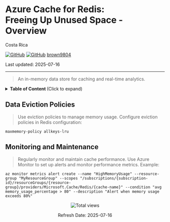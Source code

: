 # Azure Cache for Redis: <br/> Freeing Up Unused Space - Overview 

Costa Rica

[![GitHub](https://badgen.net/badge/icon/github?icon=github&label)](https://github.com) 
[![GitHub](https://img.shields.io/badge/--181717?logo=github&logoColor=ffffff)](https://github.com/)
[brown9804](https://github.com/brown9804)

Last updated: 2025-07-16

----------

> An in-memory data store for caching and real-time analytics.

<details>
<summary><b>Table of Content </b> (Click to expand)</summary>

- [Data Eviction Policies](#data-eviction-policies)
- [Monitoring and Maintenance](#monitoring-and-maintenance)

</details>

## Data Eviction Policies

> Use eviction policies to manage memory usage. Configure eviction policies in Redis configuration:

 ```
 maxmemory-policy allkeys-lru
 ```

## Monitoring and Maintenance

> Regularly monitor and maintain cache performance. Use Azure Monitor to set up alerts and monitor performance metrics. Example:

 ```
 az monitor metrics alert create --name "HighMemoryUsage" --resource-group "MyResourceGroup" --scopes "/subscriptions/{subscription-id}/resourceGroups/{resource-group}/providers/Microsoft.Cache/Redis/{cache-name}" --condition "avg memory_usage_percentage > 80" --description "Alert when memory usage exceeds 80%"
 ```

<!-- START BADGE -->
<div align="center">
  <img src="https://img.shields.io/badge/Total%20views-55-limegreen" alt="Total views">
  <p>Refresh Date: 2025-07-16</p>
</div>
<!-- END BADGE -->
